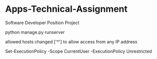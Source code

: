 # Apps-Technical-Assignment
Software Developer Position Project

python manage.py runserver

allowed hosts changed ['*'] to allow access from any IP address

Set-ExecutionPolicy -Scope CurrentUser -ExecutionPolicy Unrestricted